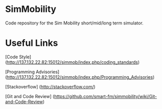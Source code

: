 SimMobility
===========

Code repository for the Sim Mobility short/mid/long term simulator.

Useful Links
==========

[Code Style] (http://137.132.22.82:15012/simmob/index.php/coding_standards)

[Programming Advisories] (http://137.132.22.82:15012/simmob/index.php/Programming_Advisories)

[Stackoverflow] (http://stackoverflow.com/)

[Git and Code Review] (https://github.com/smart-fm/simmobility/wiki/Git-and-Code-Review)
